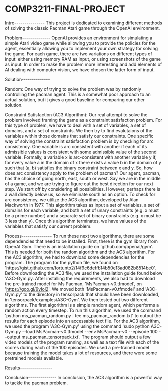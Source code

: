 # COMP3211-FINAL-PROJECT


Intro---------------
	This project is dedicated to examining different methods of solving the classic 
Pacman Atari game through the OpenAI environment.



Problem--------------
	OpenAI provides an environment for simulating a simple Atari video game while
allowing you to provide the policies for the agent, essentially allowing you
to implement your own strategy for solving the game. For each game, there are two
variations on different types of input: either using memory RAM as input, or using
screenshots of the game as input. In order to make the problem more interesting and
add elements of AI dealing with computer vision, we have chosen the latter form of input.




Solution--------------

Random:
One way of trying to solve the problem was by randomly controlling the pacman agent. This
is a somewhat poor approach to an actual solution, but it gives a good baseline for comparing
our other solution.


Constraint Satisfaction (AC3 Algorithm):
	Our real attempt to solve the problem involved framing the game as a constraint satisfaction problem.
For this type of problem, we have to deal with a set of variables, a set of domains, and a set of 
constraints. We then try to find evalutaions of the variables within those domains that satisfy our 
constraints.
	One specific way of solving the constraint satisfaction problem is by checking for arc consistency.
One variable is arc consistent with another if each of its admissible values is consistent with some admissible 
value of the second variable. Formally, a variable x is arc-consistent with another variable y if, for every 
value a in the domain of x there exists a value b in the domain of y such that (a, b)  satisfies the binary 
constraint between x and y.
	So, how does arc consistency apply to the problem of pacman? Our agent, pacman, has the choice of going
north, east, south or west. Say we are in the middle of a game, and we are trying to figure out the best direction
for our next step. We start off by considering all possibilities. However, perhaps there is a wall directly below
us, so we eliminate south as an option.
	To check for arc consistency, we utilize the AC3 algorithm, developed by Alan Mackworth in 1977. This
algorithm takes as input a set of variables, a set of domains for each variable, and both a set of unary
constraints (e.g. x must be a prime number) and a separate set of binary constraints (e.g. x must be 3 
less than y).
	Once this algorithm terminates, we have values of the variables that satisfy our current problem. 

Process---------------
	To run these next two algorithms, there are some dependencies that need to be installed. First, there is the gym library from OpenAI Gym. There is an installation guide	on 'github.com/openai/gym'. This is needed for both the random algorithm and the AC3 algorithm. 
	For the AC3 algorithm, we had to download some dependencies for the program. The program for the python file, we found on 'https://gist.github.com/fortunto2/14f9c6deffb14b50e13ad082b8514be0'. Before downloading the AC3 file, we used the installation guide found below 'A3C-Gym.py. After installing the requirements, we also had to download the pre-trained model for Ms Pacman, 'MsPacman-v0.tfmodel', on 'https://goo.gl/9yIol2'. We moved both 'MsPacman-v0.tfmodel' and 'A3C-Gym.py' to the directory in tensorpack that should have been downloaded, in  'tensorpack/examples/A3C-Gym'. 
	We then tested out two different algorithms. The first algorithm is a simple random agent, which performs a random action every timestep. To run this algorithm, we used the command 'python ms_pacman_random.py | tee ms_pacman_random.txt' to output the results for each episode into an accessable text file. 
	For the AC3 algorithm, we used the program 'A3C-Gym.py' using the command 'sudo python A3C-Gym.py --load MsPacman-v0.tfmodel --env MsPacman-v0 --episode 100 --output ms_pacman_tensorpack.txt'. The program should output a few video models of the program running, as well as a text file with each of the scores during each of the 100 episodes. We used a pre-trained model because training the model takes a lot of resources, and there were some pretrained models available. 





Results----------------
	



Conclusion--------------
	In conclusion, the AC3 algorithm is a powerful way to tackle the pacman problem.
